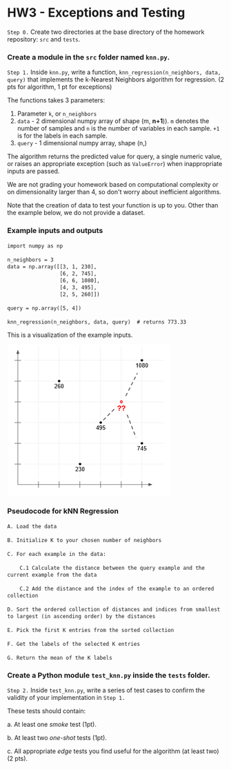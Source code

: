 # HW3 - Exceptions and Testing

`Step 0.` Create two directories at the base directory of the homework repository: `src` and `tests`.

### Create a module in the `src` folder named `knn.py`.

`Step 1.` Inside `knn.py`, write a function, `knn_regression(n_neighbors, data, query)` that implements the k-Nearest Neighbors algorithm for regression. (2 pts for algorithm, 1 pt for exceptions)

The functions takes 3 parameters:
1. Parameter `k`, or `n_neighbors`
2. `data` - 2 dimensional numpy array of shape (m, **n+1**)). `m` denotes the number of samples and `n` is the number of variables in each sample. `+1` is for the labels in each sample. 
3. `query` - 1 dimensional numpy array, shape (n,)

The algorithm returns the predicted value for query, a single numeric value, or raises an appropriate exception (such as `ValueError`) when inappropriate inputs are passed.

We are not grading your homework based on computational complexity or on dimensionality larger than 4, so don't worry about inefficient algorithms.

Note that the creation of data to test your function is up to you. Other than the example below, we do not provide a dataset.

### Example inputs and outputs

```
import numpy as np

n_neighbors = 3
data = np.array([[3, 1, 230],
                 [6, 2, 745],
                 [6, 6, 1080],
                 [4, 3, 495],
                 [2, 5, 260]])

query = np.array([5, 4])

knn_regression(n_neighbors, data, query)  # returns 773.33
```

This is a visualization of the example inputs.

![Example diagram](knn-hw3-diagram.png)

### Pseudocode for kNN Regression

```
A. Load the data

B. Initialize K to your chosen number of neighbors

C. For each example in the data:

    C.1 Calculate the distance between the query example and the current example from the data
    
    C.2 Add the distance and the index of the example to an ordered collection

D. Sort the ordered collection of distances and indices from smallest to largest (in ascending order) by the distances

E. Pick the first K entries from the sorted collection

F. Get the labels of the selected K entries

G. Return the mean of the K labels
```

### Create a Python module `test_knn.py` inside the `tests` folder.

`Step 2.` Inside `test_knn.py`, write a series of test cases to confirm the validity of your implementation in `Step 1.` 

These tests should contain:

a. At least one *smoke* test (1pt).

b. At least two *one-shot* tests (1pt).

c. All appropriate *edge* tests you find useful for the algorithm (at least two) (2 pts).
